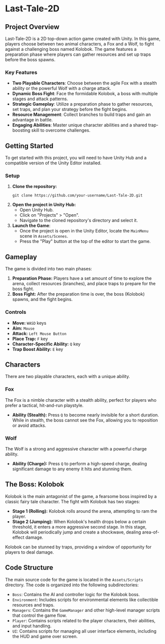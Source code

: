 # Last-Tale-2D

## Project Overview

Last-Tale-2D is a 2D top-down action game created with Unity. In this game, players choose between two animal characters, a Fox and a Wolf, to fight against a challenging boss named Kolobok. The game features a preparation phase where players can gather resources and set up traps before the boss spawns.

### Key Features
- **Two Playable Characters**: Choose between the agile Fox with a stealth ability or the powerful Wolf with a charge attack.
- **Dynamic Boss Fight**: Face the formidable Kolobok, a boss with multiple stages and attack patterns.
- **Strategic Gameplay**: Utilize a preparation phase to gather resources, set traps, and plan your strategy before the fight begins.
- **Resource Management**: Collect branches to build traps and gain an advantage in battle.
- **Engaging Abilities**: Master unique character abilities and a shared trap-boosting skill to overcome challenges.

## Getting Started

To get started with this project, you will need to have Unity Hub and a compatible version of the Unity Editor installed.

### Setup

1.  **Clone the repository:**
    ```
    git clone https://github.com/your-username/Last-Tale-2D.git
    ```
2.  **Open the project in Unity Hub:**
    *   Open Unity Hub.
    *   Click on "Projects" > "Open".
    *   Navigate to the cloned repository's directory and select it.
3.  **Launch the Game**:
    * Once the project is open in the Unity Editor, locate the `MainMenu` scene in `Assets/Scenes`.
    * Press the "Play" button at the top of the editor to start the game.

## Gameplay

The game is divided into two main phases:

1.  **Preparation Phase:** Players have a set amount of time to explore the arena, collect resources (branches), and place traps to prepare for the boss fight.
2.  **Boss Fight:** After the preparation time is over, the boss (Kolobok) spawns, and the fight begins.

### Controls

*   **Move:** `WASD` keys
*   **Aim:** `Mouse`
*   **Attack:** `Left Mouse Button`
*   **Place Trap:** `F` key
*   **Character-Specific Ability:** `Q` key
*   **Trap Boost Ability:** `E` key

## Characters

There are two playable characters, each with a unique ability.

### Fox

The Fox is a nimble character with a stealth ability, perfect for players who prefer a tactical, hit-and-run playstyle.

*   **Ability (Stealth):** Press `Q` to become nearly invisible for a short duration. While in stealth, the boss cannot see the Fox, allowing you to reposition or avoid attacks.

### Wolf

The Wolf is a strong and aggressive character with a powerful charge ability.

*   **Ability (Charge):** Press `Q` to perform a high-speed charge, dealing significant damage to any enemy it hits and stunning them.

## The Boss: Kolobok

Kolobok is the main antagonist of the game, a fearsome boss inspired by a classic fairy tale character. The fight with Kolobok has two stages:

*   **Stage 1 (Rolling):** Kolobok rolls around the arena, attempting to ram the player.
*   **Stage 2 (Jumping):** When Kolobok's health drops below a certain threshold, it enters a more aggressive second stage. In this stage, Kolobok will periodically jump and create a shockwave, dealing area-of-effect damage.

Kolobok can be stunned by traps, providing a window of opportunity for players to deal damage.

## Code Structure

The main source code for the game is located in the `Assets/Scripts` directory. The code is organized into the following subdirectories:

*   `Boss`: Contains the AI and controller logic for the Kolobok boss.
*   `Environment`: Includes scripts for environmental elements like collectible resources and traps.
*   `Managers`: Contains the `GameManager` and other high-level manager scripts that control the game flow.
*   `Player`: Contains scripts related to the player characters, their abilities, and input handling.
*   `UI`: Contains scripts for managing all user interface elements, including the HUD and game over screen.

